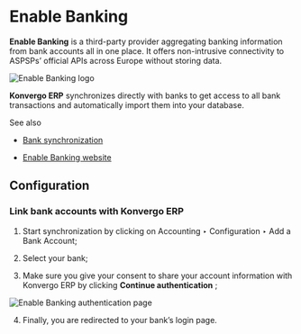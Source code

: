 # Enable Banking

**Enable Banking** is a third-party provider aggregating banking information
from bank accounts all in one place. It offers non-intrusive connectivity to
ASPSPs’ official APIs across Europe without storing data.

![Enable Banking logo](../../../../../_images/enablebanking.png)

**Konvergo ERP** synchronizes directly with banks to get access to all bank
transactions and automatically import them into your database.

<div class="alert alert-secondary">
<p class="alert-title">
See also</p><ul>
<li><p><a href="../bank_synchronization">Bank synchronization</a></p></li>
<li><p><a href="https://enablebanking.com/">Enable Banking website</a></p></li>
</ul>
</div>

## Configuration

### Link bank accounts with Konvergo ERP

  1. Start synchronization by clicking on Accounting ‣ Configuration ‣ Add a Bank Account;

  2. Select your bank;

  3. Make sure you give your consent to share your account information with Konvergo ERP by clicking **Continue authentication** ;

![Enable Banking authentication
page](../../../../../_images/enablebankingauth.png)

  4. Finally, you are redirected to your bank’s login page.

